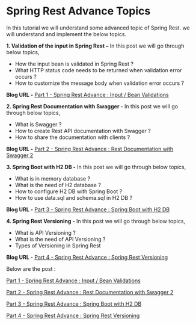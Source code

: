 #
# Spring Rest Advance Topics

In this tutorial we will understand some advanced topic of Spring Rest. we will understand and implement the below topics.

**1. Validation of the input in Spring Rest –**  In this post we will go through below topics,
- How the input bean is validated in Spring Rest ?
- What HTTP status code needs to be returned when validation error occurs ?
- How to customize the message body when validation error occurs ?

**Blog URL -** [Part 1 - Spring Rest Advance : Input / Bean Validations](https://onlyfullstack.blogspot.com/2018/11/input-validation-in-spring-rest.html)

**2. Spring Rest Documentation with Swagger -** In this post we will go through below topics,
- What is Swagger ?
- How to create Rest API documentation with Swagger ?
- How to share the documentation with clients ?

**Blog URL -** [Part 2 - Spring Rest Advance : Rest Documentation with Swagger 2](https://onlyfullstack.blogspot.com/2018/11/rest-documentation-with-swagger.html)

**3. Spring Boot with H2 DB -**  In this post we will go through below topics,

- What is in memory database ?
- What is the need of H2 database ?
- How to configure H2 DB with Spring Boot ?
- How to use data.sql and schema.sql in H2 DB ?

**Blog URL -** [Part 3 - Spring Rest Advance : Spring Boot with H2 DB](https://onlyfullstack.blogspot.com/2018/11/spring-boot-with-h2-database.html)

**4. Spring Rest Versioning -**  In this post we will go through below topics,

- What is API Versioning ?
- What is the need of API Versioning ?
- Types of Versioning in Spring Rest

**Blog URL -** [Part 4 - Spring Rest Advance : Spring Rest Versioning](https://onlyfullstack.blogspot.com/2018/11/spring-rest-versioning.html)

Below are the post :

[Part 1 - Spring Rest Advance : Input / Bean Validations](https://onlyfullstack.blogspot.com/2018/11/input-validation-in-spring-rest.html)

[Part 2 - Spring Rest Advance : Rest Documentation with Swagger 2](https://onlyfullstack.blogspot.com/2018/11/rest-documentation-with-swagger.html)

[Part 3 - Spring Rest Advance : Spring Boot with H2 DB](https://onlyfullstack.blogspot.com/2018/11/spring-boot-with-h2-database.html)

[Part 4 - Spring Rest Advance : Spring Rest Versioning](https://onlyfullstack.blogspot.com/2018/11/spring-rest-versioning.html)
